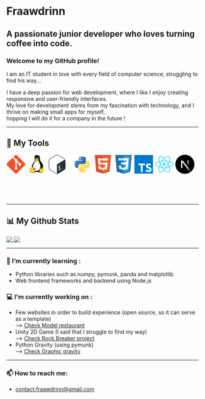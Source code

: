 # Fraawdrinn 
## A passionate junior developer who loves turning coffee into code. 
### Welcome to my GitHub profile! 

I am an IT student in love with every field of computer science, struggling to find his way... <br>

I have a deep passion for web development, where I like I enjoy creating responsive and user-friendly interfaces.  <br>
My love for development stems from my fascination with technology, and I thrive on making small apps for myself, <br> hopping I will do it for a company in the future !

---

## 🧰 My Tools
<div style="diplay: inline;">
  <!-- Git -->
  <img src="https://github.com/devicons/devicon/blob/master/icons/git/git-original.svg" alt="HTML5" width="50" height="50" />
  <!-- Linux -->
  <img src="https://github.com/devicons/devicon/blob/master/icons/linux/linux-original.svg" alt="Debian" width="50" height="50" />
  <!-- Debian -->
  <!-- <img src="https://github.com/devicons/devicon/blob/master/icons/debian/debian-original.svg" alt="Debian" width="50" height="50" /> -->
  <!-- Bash -->
  <img src="https://github.com/devicons/devicon/blob/master/icons/bash/bash-original.svg" alt="Bash" width="50" height="50" />
  &nbsp;&nbsp;
  <!-- Python -->
  <img src="https://github.com/devicons/devicon/blob/master/icons/python/python-original.svg" alt="Python" width="50" height="50" />
  <!-- HTML --> 
  <img src="https://github.com/devicons/devicon/blob/master/icons/html5/html5-original.svg" alt="HTML5" width="50" height="50" />
  <!-- CSS -->
  <img src="https://github.com/devicons/devicon/blob/master/icons/css3/css3-original.svg" alt="CSS3" width="50" height="50" />
  <!-- TS -->
  <img src="https://github.com/devicons/devicon/blob/master/icons/typescript/typescript-original.svg" alt="Python" width="50" height="50" />
  <!-- React -->
  <img src="https://github.com/devicons/devicon/blob/master/icons/react/react-original.svg" alt="React" width="50" height="50" />
  <!-- NextJS -->
  <img src="https://github.com/devicons/devicon/blob/master/icons/nextjs/nextjs-original.svg" alt="React" width="50" height="50" />

  &nbsp;&nbsp;
  <!-- C++ -->
  <!-- <img src="https://github.com/devicons/devicon/blob/master/icons/cplusplus/cplusplus-original.svg" alt="C++" width="50" height="50" /> -->
  <!-- C# -->
  <!-- <img src="https://github.com/devicons/devicon/blob/master/icons/csharp/csharp-original.svg" alt="C#" width="50" height="50" /> -->
  &nbsp;&nbsp;
</div>

---

## 📊 My Github Stats
<a href="https://github.com/anuraghazra/github-readme-stats">
  <img height=180 align="center" src="https://github-readme-stats.vercel.app/api?username=fraawdrinn&show_icons=true&theme=tokyonight" />
</a>
<a href="https://github.com/anuraghazra/github-readme-stats">
  <img height=180 align="center" src="https://github-readme-stats.vercel.app/api/top-langs/?username=fraawdrinn&theme=tokyonight" />
</a>

--- 

### 🌱 I’m currently learning :

- Python libraries such as numpy, pymunk, panda and matplotlib
- Web frontend frameworks and backend using Node.js

### 💻 I'm currently working on :

- Few websites in order to build experience (open source, so it can serve as a template) <br>
--> [Check Model restaurant](https://elmordjene.pazudev.fr)
- Unity 2D Game (I said that I struggle to find my way) <br>
--> [Check Rock Breaker project](https://github.com/IkWane/rock-breaker)
- Python Gravity (using pymunk) <br>
--> [Check Graphic gravity](https://github.com/Fraawdrinn/graphic_gravity)

---

### 📫 How to reach me:
- contact.fraawdrinn@gmail.com
<!--
**Fraawdrinn/Fraawdrinn** is a ✨ _special_ ✨ repository because its `README.md` (this file) appears on your GitHub profile.

Here are some ideas to get you started:

- 🔭 I’m currently working on ...
-  ...
- 👯 I’m looking to collaborate on ...
- 🤔 I’m looking for help with ...
- 💬 Ask me about ...
-  ...
- 😄 Pronouns: ...
- ⚡ Fun fact: ...
-->
